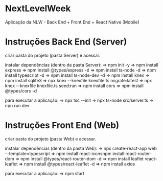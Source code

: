 # NextLevelWeek
Aplicação da NLW - Back End + Front End + React Native (Mobile)

# Instruções Back End (Server)
criar pasta do projeto (pasta Server) e acessar.

instalar dependências (dentro da pasta Server):
=> npm init -y
=> npm install express
=> npm install @types/express -d
=> npm install ts-node -d
=> npm install typescript -d
=> npm install ts-node-dev -d
=> npm install knex
=> npm install sqlite3
=> npx knex --knexfile knexfile.ts migrate:latest
=> npx knex --knexfile knexfile.ts seed:run
=> npm install cors
=> npm install @types/cors -d

para executar a aplicação:
=> npx tsc --init
=> npx ts-node src/server.ts
=> npn run dev

# Instruções Front End (Web)
criar pasta do projeto (pasta Web) e acessar.

instalar dependências (dentro da pasta Web):
=> npx create-react-app web --template=typescript
=> npm install react-iconsnpm install react-router-dom
=> npm install @types/react-router-dom -d
=> npm install leaflet react-leaflet
=> npm install @types/react-leaflet -d
=> npm install axios

para executar a aplicação:
=> npm start
